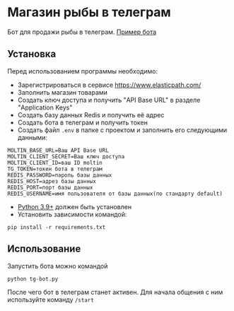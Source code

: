 # Магазин рыбы в телеграм
Бот для продажи рыбы в телеграм.
[Пример бота](https://t.me/YarFishShopBot)

## Установка
Перед использованием программы необходимо:
- Зарегистрироваться в сервисе https://www.elasticpath.com/
- Заполнить магазин товарами
- Создать ключ доступа и получить "API Base URL" в разделе "Application Keys"
- Создать базу данных Redis и получить её адрес
- Создать бота в телеграм и получить токен
- Создать файл `.env` в папке с проектом и заполнить его следующими данными:
```commandline
MOLTIN_BASE_URL=Ваш API Base URL
MOLTIN_CLIENT_SECRET=Ваш ключ доступа
MOLTIN_CLIENT_ID=ваш ID moltin
TG_TOKEN=токен бота в телеграм
REDIS_PASSWORD=пароль базы данных 
REDIS_HOST=адрез базы данных
REDIS_PORT=порт базы данных
REDIS_USERNAME=имя пользователя от базы данных(по стандарту default)
```
- [Python 3.9+](https://www.python.org/downloads/) должен быть установлен
- Установить зависимости командой:
```commandline
pip install -r requirements.txt
```

## Использование
Запустить бота можно командой
```
python tg-bot.py
```
После чего бот в телеграм станет активен. Для начала общения с ним используйте команду `/start`
